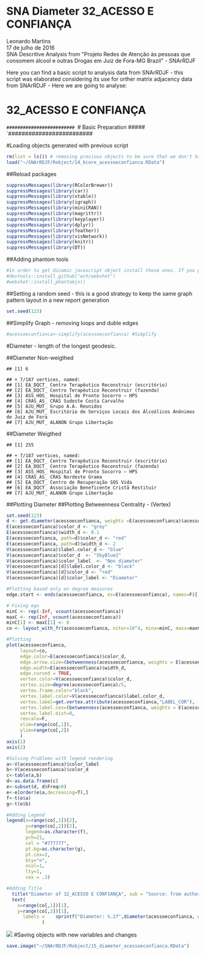 # SNA Diameter 32_ACESSO E CONFIANÇA
Leonardo Martins  
17 de julho de 2016  
SNA Descritive Analysis from "Projeto Redes de Atenção às pessoas que consomem álcool e outras Drogas em Juiz de Fora-MG   Brazil"  - SNArRDJF

Here you can find a basic script to analysis data from SNArRDJF - this script was elaborated considering its use for orther matrix adjacency data from SNArRDJF - Here we are going to analyse:

# 32_ACESSO E CONFIANÇA

`#########################
`# Basic Preparation #####
`#########################

#Loading objects generated with previous script 

```r
rm(list = ls()) # removing previous objects to be sure that we don't have objects conflicts name
load("~/SNArRDJF/Robject/14_kcore_acessoeconfianca.RData")
```
##Reload packages

```r
suppressMessages(library(RColorBrewer))
suppressMessages(library(car))
suppressMessages(library(xtable))
suppressMessages(library(igraph))
suppressMessages(library(miniCRAN))
suppressMessages(library(magrittr))
suppressMessages(library(keyplayer))
suppressMessages(library(dplyr))
suppressMessages(library(feather))
suppressMessages(library(visNetwork))
suppressMessages(library(knitr))
suppressMessages(library(DT))
```
##Adding phantom tools

```r
#In order to get dinamic javascript object install those ones. If you get problems installing go to Stackoverflow.com and type your error to discover what to do. In some cases the libraries need to be intalled in outside R libs.
#devtools::install_github("wch/webshot")
#webshot::install_phantomjs()
```
##Setting a random seed - this is a good strategy to keep the same graph pattern layout in a new report generation

```r
set.seed(123)
```

##Simplify Graph - removing loops and duble edges 

```r
#acessoeconfianca<-simplify(acessoeconfianca) #Simplify
```


#Diameter - length of the longest geodesic.

##Diameter Non-weigthed 

```
## [1] 6
```

```
## + 7/187 vertices, named:
## [1] EA_DQCT_ Centro Terapêutico Reconstruir (escritório)                          
## [2] EA_DQCT_ Centro Terapêutico Reconstruir (fazenda)                             
## [3] ASS_HOS_ Hospital de Pronto Socorro – HPS                                     
## [4] CRAS_AS_ CRAS Sudeste Costa Carvalho                                          
## [5] AJU_MUT_ Grupo A.A. Reunidos                                                  
## [6] AJU_MUT_ Escritório de Serviços Locais dos Álcoólicos Anônimos de Juiz de Fora
## [7] AJU_MUT_ ALANON Grupo Libertação
```
##Diameter Weigthed 

```
## [1] 255
```

```
## + 7/187 vertices, named:
## [1] EA_DQCT_ Centro Terapêutico Reconstruir (escritório)
## [2] EA_DQCT_ Centro Terapêutico Reconstruir (fazenda)   
## [3] ASS_HOS_ Hospital de Pronto Socorro – HPS           
## [4] CRAS_AS_ CRAS Nordeste Grama                        
## [5] EA_DQCT_ Centro de Recuperação SOS Vida             
## [6] EA_DQCT_ Associação Beneficente Cristã Restituir    
## [7] AJU_MUT_ ALANON Grupo Libertação
```
##Plotting Diameter
##Plotting Betweenness Centrality - (Vertex)

```r
set.seed(123)
d <- get.diameter(acessoeconfianca, weights =E(acessoeconfianca)$acessoeconfianca )
E(acessoeconfianca)$color_d <- "grey"
E(acessoeconfianca)$width_d <- 0.1
E(acessoeconfianca, path=d)$color_d <- "red"
E(acessoeconfianca, path=d)$width_d <- 2
V(acessoeconfianca)$label.color_d <- "blue"
V(acessoeconfianca)$color_d  <- "SkyBlue2"
V(acessoeconfianca)$color_label  <- "Non diameter"
V(acessoeconfianca)[d]$label.color_d <- "black"
V(acessoeconfianca)[d]$color_d <- "red"
V(acessoeconfianca)[d]$color_label <- "Diameter"

#Plotting based only on degree measures 
edge.start <- ends(acessoeconfianca, es=E(acessoeconfianca), names=F)[,1]

# Fixing ego
minC <- rep(-Inf, vcount(acessoeconfianca))
maxC <- rep(Inf, vcount(acessoeconfianca))
minC[1] <- maxC[1] <- 0
co <- layout_with_fr(acessoeconfianca, niter=10^4, minx=minC, maxx=maxC,miny=minC, maxy=maxC, weights = E(acessoeconfianca)$acessoeconfianca)

#Plotting
plot(acessoeconfianca, 
     layout=co,
     edge.color=E(acessoeconfianca)$color_d,
     edge.arrow.size=(betweenness(acessoeconfianca, weights = E(acessoeconfianca)$acessoeconfianca)+1)/100000,
     edge.width=E(acessoeconfianca)$width_d,
     edge.curved = TRUE,
     vertex.color=V(acessoeconfianca)$color_d,
     vertex.size=degree(acessoeconfianca)/5,
     vertex.frame.color="black",
     vertex.label.color=V(acessoeconfianca)$label.color_d,
     vertex.label=get.vertex.attribute(acessoeconfianca,"LABEL_COR"),
     vertex.label.cex=(betweenness(acessoeconfianca, weights = E(acessoeconfianca)$acessoeconfianca)+1)/10000,
     vertex.label.dist=0,
     rescale=F,
     xlim=range(co[,1]), 
     ylim=range(co[,2])
     )
axis(1)
axis(2)

#Solving Problems with legend rendering 
a<-V(acessoeconfianca)$color_label 
b<-V(acessoeconfianca)$color_d
c<-table(a,b)
d<-as.data.frame(c)
e<-subset(d, d$Freq>0)
e<-e[order(e$a,decreasing=T),] 
f<-t(e$a)
g<-t(e$b)

#Adding Legend
legend(x=range(co[,1])[2], 
       y=range(co[,2])[2],
       legend=as.character(f),
       pch=21,
       col = "#777777", 
       pt.bg=as.character(g),
       pt.cex=2,
       bty="n", 
       ncol=1,
       lty=1,
       cex = .3)

#Adding Title
  title("Diameter of 32_ACESSO E CONFIANÇA", sub = "Source: from authors ")
  text( 
    x=range(co[,1])[1],
    y=range(co[,2])[1], 
      labels =    sprintf("Diameter: %.2f",diameter(acessoeconfianca, weights = E(acessoeconfianca)$acessoeconfianca))
             )
```

![](32_ACESSO_E_CONFIANÇA_15_diameter_files/figure-html/unnamed-chunk-8-1.png)<!-- -->
#Saving objects with new variables and changes

```r
save.image("~/SNArRDJF/Robject/15_diameter_acessoeconfianca.RData") 
```


